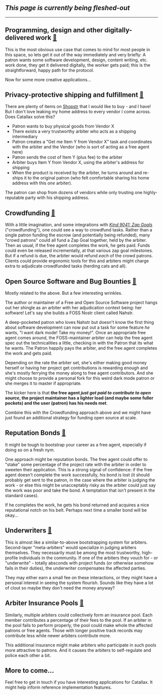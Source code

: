 ## _This page is currently being fleshed-out_

---

## Programming, design and other digitally-delivered work [🔗](#programming-design-and-other-digitally-delivered-work-)

This is the most obvious use case that comes to mind for most people in this space, so lets get it out of the way immediately and very briefly: A patron wants some software development, design, content writing, etc. work done, they get it delivered digitally, the worker gets paid; this is the straightforward, happy path for the protocol.  

Now for some more creative applications...

## Privacy-protective shipping and fulfillment [🔗](#privacy-protective-shipping-and-fulfillment-)

There are plenty of items on [Shopstr](https://shopstr.store/) that I would like to buy - and I have! But I don't love leaking my home address to every vendor I come across. Does Catallax solve this?

- Patron wants to buy physical goods from Vendor X
- There exists a very trustworthy arbiter who acts as a shipping intermediary
- Patron creates a "Get me Item Y from Vendor X" task and coordinates with the arbiter and the Vendor (who is sort of acting as a free agent here)
- Patron sends the cost of Item Y (plus fee) to the arbiter
- Arbiter buys Item Y from Vendor X, using the arbiter's address for shipping
- When the product is received by the arbiter, he turns around and re-ships it to the original patron (who felt comfortable sharing his home address with this _one_ arbiter).

The patron can shop from dozens of vendors while only trusting one highly-reputable party with his shipping address.

## Crowdfunding [🔗](#crowdfunding-)

With a little imagination, and some integrations with _[Kind 9041: Zap Goals](https://nostrbook.dev/kinds/9041)_ ("crowdfunding"), one could see a way to crowdfund tasks. Rather than a single patron funding the escrow (and potentially being refunded), many "crowd patrons" could all fund a Zap Goal together, held by the arbiter. Then as usual, if the free agent completes the work, he gets paid. Funds could even be released incrementally, at that various zap goal milestones. But if a refund is due, the arbiter would refund _each_ of the crowd patrons. Clients could provide ergonomic tools for this and arbiters might charge extra to adjudicate crowdfunded tasks (herding cats and all).

## Open Source Software and Bug Bounties [🔗](#open-source-software-and-bug-bounties-)

Mostly related to the above. But a few interesting wrinkles.  

The author or maintainer of a Free and Open Source Software project hangs out her shingle as an arbiter with her adjudication context being: her software! Let's say she builds a FOSS Nostr client called Nahstr.  

A deep-pocketed patron who loves Nahstr but doesn't know the first thing about software development can now put out a task for some feature _he_ wants, "I want dark mode! Take my money!". Once an appropriate free agent comes around, the FOSS-maintainer arbiter can help the free agent spec out the technicalities a little, checking in with the Patron that its what he wants. The Patron happily pays the arbiter, and the free agent completes the work and gets paid.  

Depending on the rate the arbiter set, she's either making good money herself or having her project get contributions is rewarding enough and she's mostly ferrying the money along to free agent contributors. And she might choose to provide a personal fork for this weird dark mode patron or she merges it to master if appropriate.

The kicker here is that **the free agent _just got paid to contribute to open source_, the project maintainer has a lighter load (and maybe some fuller pockets) and the user (patron) has his needs met**.

Combine this with the Crowdfunding approach above and we might have just found an additional strategy for funding open source at scale.

## Reputation Bonds [🔗](#reputation-bonds-)

It might be tough to bootstrap your career as a free agent, especially if doing so on a fresh nym.  

One approach might be reputation bonds. The free agent could offer to "stake" some percentage of the project rate with the arbiter in order to sweeten their application. This is a strong signal of confidence: if the free agent doesn't complete the work successfully, his bond is lost (it should probably get sent to the patron, in the case where the arbiter is judging the work - or else this might be unacceptably risky as the arbiter could just say the work was poor and take the bond. A temptation that isn't present in the standard cases).  

If he completes the work, he gets his bond returned and acquires a nice reputational notch on his belt. Perhaps next time a smaller bond will be okay...

## Underwriters [🔗](#underwriters-)

This is almost like a similar-to-above bootstrapping system for arbiters. Second-layer "meta-arbiters" would specialize in judging arbiters themselves. They necessarily must be among the most trustworthy, high-profile individuals in the community. If one of the arbiters they vouch for - or "underwrite" - totally absconds with project funds (or otherwise somehow fails in their duties), the underwriter compensates the affected parties.  

They may either earn a small fee on these interactions, or they might have a personal interest in seeing the system flourish. Sounds like they have a lot of clout so maybe they don't need the money anyway?

## Arbiter Insurance Pools [🔗](#arbiter-insurance-pools-)

Similarly, multiple arbiters could collectively form an insurance pool. Each member contributes a percentage of their fees to the pool. If an arbiter in the pool fails to perform properly, the pool could make whole the affected patrons or free agents. Those with longer positive track records may contribute less while newer arbiters contribute more.

This additional insurance might make arbiters who participate in such pools more attractive to patrons. And it causes the arbiters to self-regulate and police each other a bit.

## More to come...

Feel free to get in touch if you have interesting applications for Catallax. It might help inform reference implementation features.
